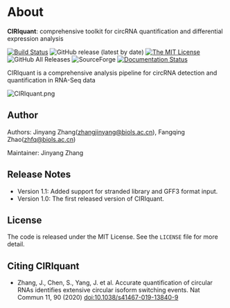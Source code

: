 # About

**CIRIquant**: comprehensive toolkit for circRNA quantification and differential expression analysis

[![Build Status](https://staging.travis-ci.com/bioinfo-biols/CIRIquant.svg?branch=master)](https://staging.travis-ci.com/bioinfo-biols/CIRIquant)
![GitHub release (latest by date)](https://img.shields.io/github/v/release/bioinfo-biols/CIRIquant)
[![The MIT License](https://img.shields.io/badge/license-MIT-orange.svg)](https://github.com/bioinfo-biols/CIRIquant/blob/master/LICENSE)
![GitHub All Releases](https://img.shields.io/github/downloads/bioinfo-biols/CIRIquant/total)
![SourceForge](https://img.shields.io/sourceforge/dm/ciri/CIRIquant)
[![Documentation Status](https://readthedocs.org/projects/ciri-cookbook/badge/?version=latest)](https://ciri-cookbook.readthedocs.io/en/latest/?badge=latest)

CIRIquant is a comprehensive analysis pipeline for circRNA detection and quantification in RNA-Seq data

![CIRIquant.png](https://github.com/bioinfo-biols/Zhaolab/blob/master/CIRIquant.png?raw=true)

## Author

Authors: Jinyang Zhang(zhangjinyang@biols.ac.cn), Fangqing Zhao(zhfq@biols.ac.cn)

Maintainer: Jinyang Zhang

## Release Notes

- Version 1.1: Added support for stranded library and GFF3 format input.
- Version 1.0: The first released version of CIRIquant.

## License

The code is released under the MIT License. See the `LICENSE` file for more detail.

## Citing CIRIquant

- Zhang, J., Chen, S., Yang, J. et al. Accurate quantification of circular RNAs identifies extensive circular isoform switching events. Nat Commun 11, 90 (2020) [doi:10.1038/s41467-019-13840-9](https://doi.org/10.1038/s41467-019-13840-9)
